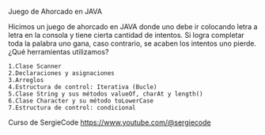 Juego de Ahorcado en JAVA

Hicimos un juego de ahorcado en JAVA donde uno debe ir colocando letra a letra en la consola y tiene cierta cantidad de intentos. Si logra completar toda la palabra uno gana, caso contrario, se acaben los intentos uno pierde.
¿Qué herramientas utilizamos?

    1.Clase Scanner
    2.Declaraciones y asignaciones
    3.Arreglos
    4.Estructura de control: Iterativa (Bucle)
    5.Clase String y sus métodos valueOf, charAt y length()
    6.Clase Character y su método toLowerCase
    7.Estructura de control: condicional

Curso de SergieCode https://www.youtube.com/@sergiecode
